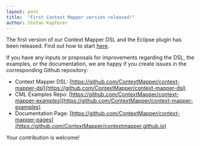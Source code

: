 ```yaml
---
layout: post
title:  "First Context Mapper version released!"
author: Stefan Kapferer
---
```

The first version of our Context Mapper DSL and the Eclipse plugin has been released. Find out how to start [here](/docs/home/).

If you have any inputs or proposals for improvements regarding the DSL, the examples, or the documentation, we are happy if you create issues in the corresponding Github repository:

 * Context Mapper DSL: [https://github.com/ContextMapper/context-mapper-dsl](https://github.com/ContextMapper/context-mapper-dsl)
 * CML Examples Repo: [https://github.com/ContextMapper/context-mapper-examples](https://github.com/ContextMapper/context-mapper-examples)
 * Documentation Page: [https://github.com/ContextMapper/context-mapper-pages](https://github.com/ContextMapper/contextmapper.github.io)

Your contribution is welcome!
